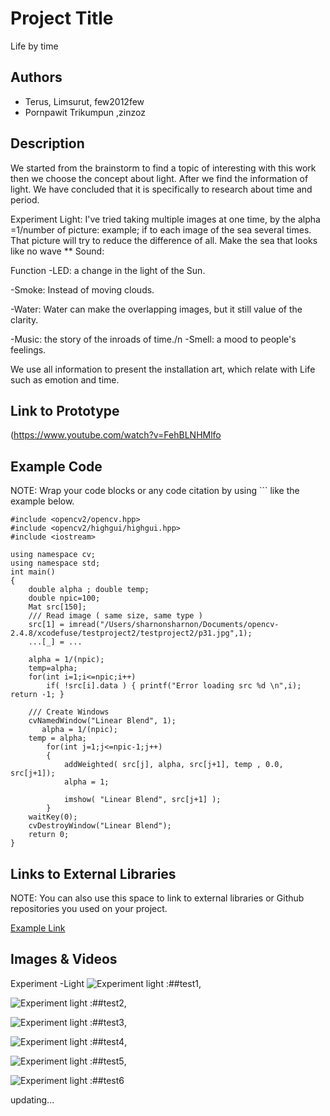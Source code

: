 # Project Title
Life by time

## Authors
- Terus, Limsurut, few2012few
- Pornpawit Trikumpun ,zinzoz

## Description
We started from the brainstorm to find a topic of interesting with this work then we choose the concept about light. After we find the information of light. We have concluded that it is specifically to research about time and period.
 
Experiment
Light: I've tried taking multiple images at one time, by the alpha =1/number of picture: example; if to each image of the sea several times. That picture will try to reduce the difference of all. Make the sea that looks like no wave **
Sound:

Function
-LED: a change in the light of the Sun.

-Smoke: Instead of moving clouds.

-Water: Water can make the overlapping images, but it still value of the clarity. 

-Music: the story of the inroads of time./n
-Smell: a mood to people's feelings.


We use all information to present the installation art, which relate with Life such as emotion and time.

## Link to Prototype
(https://www.youtube.com/watch?v=FehBLNHMlfo


## Example Code
NOTE: Wrap your code blocks or any code citation by using ``` like the example below.
```
#include <opencv2/opencv.hpp>
#include <opencv2/highgui/highgui.hpp>
#include <iostream>

using namespace cv;
using namespace std;
int main()
{
    double alpha ; double temp;
    double npic=100;
    Mat src[150];
    /// Read image ( same size, same type )
    src[1] = imread("/Users/sharnonsharnon/Documents/opencv-2.4.8/xcodefuse/testproject2/testproject2/p31.jpg",1);
    ...[_] = ...
    
    alpha = 1/(npic);
    temp=alpha;
    for(int i=1;i<=npic;i++)
        if( !src[i].data ) { printf("Error loading src %d \n",i); return -1; }
    
    /// Create Windows
    cvNamedWindow("Linear Blend", 1);
	   alpha = 1/(npic);
    temp = alpha;
        for(int j=1;j<=npic-1;j++)
        {
            addWeighted( src[j], alpha, src[j+1], temp , 0.0, src[j+1]);
            alpha = 1;
            
            imshow( "Linear Blend", src[j+1] );
        }
    waitKey(0);
    cvDestroyWindow("Linear Blend");
    return 0;
}
```
## Links to External Libraries
 NOTE: You can also use this space to link to external libraries or Github repositories you used on your project.

[Example Link](http://www.google.com "Example Link")

## Images & Videos
Experiment
-Light 
![Experiment light :##test1](/project_images/test1-1.jpg "Experiment light -##test1"),

![Experiment light :##test2](/project_images/test2-2.jpg "Experiment light -##test2"),

![Experiment light :##test3](/project_images/test3-3.jpg "Experiment light -##test3"),

![Experiment light :##test4](/project_images/test4-4.jpg "Experiment light -##test4"),

![Experiment light :##test5](/project_images/test5-5.jpg "Experiment light -##test5"),

![Experiment light :##test6](/project_images/test6-6.jpg "Experiment light -##test6")

updating...
